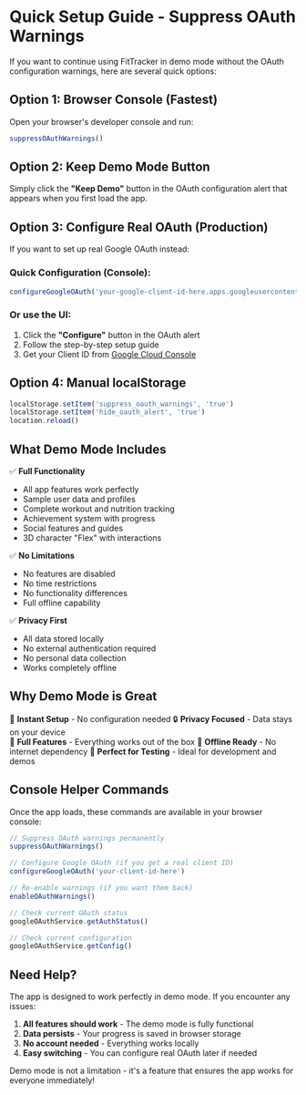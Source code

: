 # Quick Setup Guide - Suppress OAuth Warnings

If you want to continue using FitTracker in demo mode without the OAuth configuration warnings, here are several quick options:

## Option 1: Browser Console (Fastest)
Open your browser's developer console and run:
```javascript
suppressOAuthWarnings()
```

## Option 2: Keep Demo Mode Button
Simply click the **"Keep Demo"** button in the OAuth configuration alert that appears when you first load the app.

## Option 3: Configure Real OAuth (Production)
If you want to set up real Google OAuth instead:

### Quick Configuration (Console):
```javascript
configureGoogleOAuth('your-google-client-id-here.apps.googleusercontent.com')
```

### Or use the UI:
1. Click the **"Configure"** button in the OAuth alert
2. Follow the step-by-step setup guide
3. Get your Client ID from [Google Cloud Console](https://console.developers.google.com/apis/credentials)

## Option 4: Manual localStorage
```javascript
localStorage.setItem('suppress_oauth_warnings', 'true')
localStorage.setItem('hide_oauth_alert', 'true')
location.reload()
```

## What Demo Mode Includes

✅ **Full Functionality**
- All app features work perfectly
- Sample user data and profiles
- Complete workout and nutrition tracking
- Achievement system with progress
- Social features and guides
- 3D character "Flex" with interactions

✅ **No Limitations**
- No features are disabled
- No time restrictions
- No functionality differences
- Full offline capability

✅ **Privacy First**
- All data stored locally
- No external authentication required
- No personal data collection
- Works completely offline

## Why Demo Mode is Great

🚀 **Instant Setup** - No configuration needed
🔒 **Privacy Focused** - Data stays on your device  
🎯 **Full Features** - Everything works out of the box
📱 **Offline Ready** - No internet dependency
🧪 **Perfect for Testing** - Ideal for development and demos

## Console Helper Commands

Once the app loads, these commands are available in your browser console:

```javascript
// Suppress OAuth warnings permanently
suppressOAuthWarnings()

// Configure Google OAuth (if you get a real client ID)
configureGoogleOAuth('your-client-id-here')

// Re-enable warnings (if you want them back)
enableOAuthWarnings()

// Check current OAuth status
googleOAuthService.getAuthStatus()

// Check current configuration
googleOAuthService.getConfig()
```

## Need Help?

The app is designed to work perfectly in demo mode. If you encounter any issues:

1. **All features should work** - The demo mode is fully functional
2. **Data persists** - Your progress is saved in browser storage
3. **No account needed** - Everything works locally
4. **Easy switching** - You can configure real OAuth later if needed

Demo mode is not a limitation - it's a feature that ensures the app works for everyone immediately!